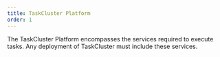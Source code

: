 ```yaml
---
title: TaskCluster Platform
order: 1
---
```


The TaskCluster Platform encompasses the services required to execute tasks.
Any deployment of TaskCluster must include these services.
